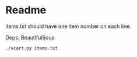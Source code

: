 # Readme

items.txt should have one item number on each line.

Deps:
BeautifulSoup


```
./vcart.py items.txt
```
